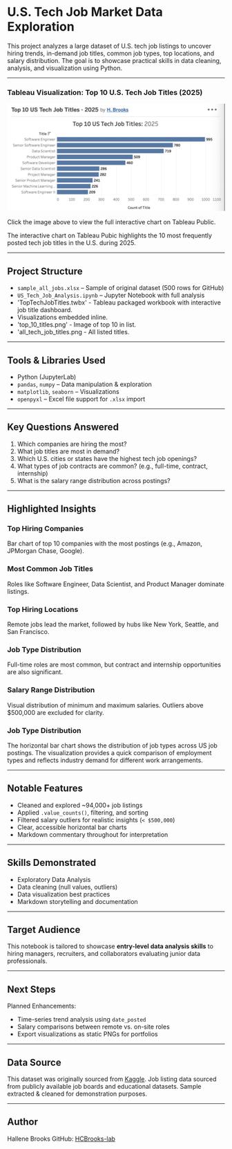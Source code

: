 # U.S. Tech Job Market Data Exploration 

This project analyzes a large dataset of U.S. tech job listings to uncover hiring trends, in-demand job titles, common job types, top locations, and salary distribution. The goal is to showcase practical skills in data cleaning, analysis, and visualization using Python.

---

### Tableau Visualization: Top 10 U.S. Tech Job Titles (2025)

[![Top 10 Tech Job Titles Chart](top_10_titles.png)](https://public.tableau.com/app/profile/h.brooks/viz/Top10USTechJobTitles-2025_17519064026340/Sheet1)

Click the image above to view the full interactive chart on Tableau Public.

The interactive chart on Tableau Pubic highlights the 10 most frequently posted tech job titles in the U.S. during 2025. 

---

## Project Structure

- `sample_all_jobs.xlsx` – Sample of original dataset (500 rows for GitHub)
- `US_Tech_Job_Analysis.ipynb` – Jupyter Notebook with full analysis
- 'TopTechJobTitles.twbx' - Tableau packaged workbook with interactive job title
  dashboard. 
- Visualizations embedded inline.
- 'top_10_titles.png' - Image of top 10 in list.
- 'all_tech_job_titles.png - All listed titles. 

---

## Tools & Libraries Used

-  Python (JupyterLab)
- `pandas`, `numpy` – Data manipulation & exploration
- `matplotlib`, `seaborn` – Visualizations 
- `openpyxl` – Excel file support for `.xlsx` import 

---

## Key Questions Answered

1. Which companies are hiring the most? 
2. What job titles are most in demand? 
3. Which U.S. cities or states have the highest tech job openings?
4. What types of job contracts are common? (e.g., full-time, contract, internship)
5. What is the salary range distribution across postings?

---

## Highlighted Insights

### Top Hiring Companies
Bar chart of top 10 companies with the most postings (e.g., Amazon, JPMorgan Chase, Google).

### Most Common Job Titles
Roles like Software Engineer, Data Scientist, and Product Manager dominate listings.  

### Top Hiring Locations
Remote jobs lead the market, followed by hubs like New York, Seattle, and San Francisco.

### Job Type Distribution
Full-time roles are most common, but contract and internship opportunities are also significant.

### Salary Range Distribution
Visual distribution of minimum and maximum salaries. Outliers above $500,000 are excluded for clarity.

### Job Type Distribution 
The horizontal bar chart shows the distribution of job types across US job postings. The
visualization provides a quick comparison of employment types and reflects industry demand for different work arrangements. 

---

## Notable Features

- Cleaned and explored ~94,000+ job listings
- Applied `.value_counts()`, filtering, and sorting
- Filtered salary outliers for realistic insights (`< $500,000`)
- Clear, accessible horizontal bar charts
- Markdown commentary throughout for interpretation

---

## Skills Demonstrated

- Exploratory Data Analysis 
- Data cleaning (null values, outliers)
- Data visualization best practices
- Markdown storytelling and documentation

---

## Target Audience

This notebook is tailored to showcase **entry-level data analysis skills** to hiring managers, recruiters, and collaborators evaluating junior data professionals.

---

## Next Steps

Planned Enhancements:
- Time-series trend analysis using `date_posted`
- Salary comparisons between remote vs. on-site roles
- Export visualizations as static PNGs for portfolios

---

## Data Source

This dataset was originally sourced from [Kaggle](https://www.kaggle.com/). 
Job listing data sourced from publicly available job boards and educational datasets. Sample extracted & cleaned for demonstration purposes. 

---

## Author

Hallene Brooks 
GitHub: [HCBrooks-lab](https://github.com/HCBrooks-lab)
